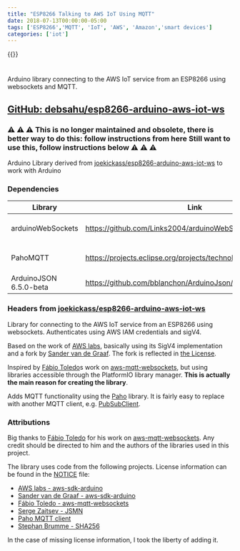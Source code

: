 ```yaml
---
title: "ESP8266 Talking to AWS IoT Using MQTT"
date: 2018-07-13T00:00:00-05:00
tags: ['ESP8266','MQTT', 'IoT', 'AWS', 'Amazon','smart devices']
categories: ['iot']
---
```


{{<youtube AiCa6E_DBL8>}}

#

Arduino library connecting to the AWS IoT service from an ESP8266 using websockets and MQTT.

## [GitHub: debsahu/esp8266-arduino-aws-iot-ws](https://github.com/debsahu/esp8266-arduino-aws-iot-ws)

### ⚠️ ⚠️ ⚠️ This is no longer maintained and obsolete, there is better way to do this: follow instructions from here Still want to use this, follow instructions below ⚠️ ⚠️ ⚠️

Arduino Library derived from [joekickass/esp8266-arduino-aws-iot-ws](https://github.com/joekickass/esp8266-arduino-aws-iot-ws) to work with Arduino

### Dependencies

| Library                   | Link                                                            | Use                 |
|---------------------------|-----------------------------------------------------------------|---------------------|
|arduinoWebSockets          |https://github.com/Links2004/arduinoWebSockets                   |websocket comm impl  |
|PahoMQTT                   |https://projects.eclipse.org/projects/technology.paho/downloads  |mqtt comm impl       |
|ArduinoJSON 6.5.0-beta     |https://github.com/bblanchon/ArduinoJson/releases                |data                 |


### Headers from [joekickass/esp8266-arduino-aws-iot-ws](https://github.com/joekickass/esp8266-arduino-aws-iot-ws)

Library for connecting to the AWS IoT service from an ESP8266 using websockets. Authenticates using AWS IAM credentials and sigV4.

Based on the work of [AWS labs](https://github.com/awslabs/aws-sdk-arduino), basically using its SigV4 implementation and a fork by [Sander van de Graaf](https://github.com/svdgraaf/aws-sdk-arduino). The fork is reflected in [the License](LICENSE).

Inspired by [Fábio Toledo](https://github.com/odelot/aws-mqtt-websockets)s work on [aws-mqtt-websockets](https://github.com/odelot/aws-mqtt-websockets), but using libraries accessible through the PlatformIO library manager. **This is actually the main reason for creating the library**.

Adds MQTT functionality using the [Paho](https://projects.eclipse.org/projects/technology.paho) library. It is fairly easy to replace with another MQTT client, e.g. [PubSubClient](https://github.com/knolleary/pubsubclient).

### Attributions

Big thanks to [Fábio Toledo](https://github.com/odelot) for his work on [aws-mqtt-websockets](https://github.com/odelot/aws-mqtt-websockets). Any credit should be directed to him and the authors of the libraries used in this project.

The library uses code from the following projects. License information can be found in the [NOTICE](NOTICE) file:
- [AWS labs - aws-sdk-arduino](https://github.com/awslabs/aws-sdk-arduino)
- [Sander van de Graaf - aws-sdk-arduino](https://github.com/svdgraaf/aws-sdk-arduino)
- [Fábio Toledo - aws-mqtt-websockets](https://github.com/odelot/aws-mqtt-websockets)
- [Serge Zaitsev - JSMN](https://github.com/zserge/jsmn)
- [Paho MQTT client](https://www.eclipse.org)
- [Stephan Brumme - SHA256](http://create.stephan-brumme.com/)

In the case of missing license information, I took the liberty of adding it.